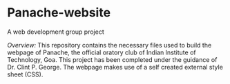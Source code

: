 # Panache-website
A web development group project

*Overview:* This repository contains the necessary files used to build the webpage of Panache, the official oratory club of Indian Institute of Technology, Goa. 
This project has been completed under the guidance of Dr. Clint P. George. 
The webpage makes use of a self created external style sheet (CSS). 
